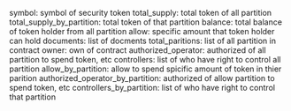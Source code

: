
symbol: symbol of security token
total_supply: total token of all partition
total_supply_by_partition: total token of that partition
balance: total balance of token holder from all partition
allow: specific amount that token holder can hold
documents: list of docments
total_paritions: list of all partition in contract
owner: own of contract
authorized_operator: authorized of all partition to spend token, etc
controllers: list of who have right to control all partition
allow_by_partition: allow to spend spicific amount of token in thier parition
authorized_operator_by_partition: authorized of allow partition to spend token, etc
controllers_by_partition: list of who have right to control that partition

